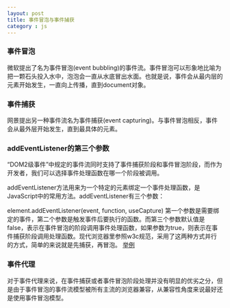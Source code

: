 ```yaml
---
layout: post
title: 事件冒泡与事件捕获
category : js
---
```

### 事件冒泡
微软提出了名为事件冒泡(event bubbling)的事件流。事件冒泡可以形象地比喻为把一颗石头投入水中，泡泡会一直从水底冒出水面。也就是说，事件会从最内层的元素开始发生，一直向上传播，直到document对象。

<!--break-->

### 事件捕获
网景提出另一种事件流名为事件捕获(event capturing)。与事件冒泡相反，事件会从最外层开始发生，直到最具体的元素。

### addEventListener的第三个参数
“DOM2级事件”中规定的事件流同时支持了事件捕获阶段和事件冒泡阶段，而作为开发者，我们可以选择事件处理函数在哪一个阶段被调用。

addEventListener方法用来为一个特定的元素绑定一个事件处理函数，是JavaScript中的常用方法。addEventListener有三个参数：

element.addEventListener(event, function, useCapture)
第一个参数是需要绑定的事件，第二个参数是触发事件后要执行的函数。而第三个参数默认值是false，表示在事件冒泡的阶段调用事件处理函数，如果参数为true，则表示在事件捕获阶段调用处理函数。现代浏览器里参照w3c规范，采用了这两种方式并行的方式，简单的来说就是先捕获，再冒泡。
[举例](http://www.w3schools.com/jsref/tryit.asp?filename=tryjsref_element_addeventlistener_capture)

### 事件代理
对于事件代理来说，在事件捕获或者事件冒泡阶段处理并没有明显的优劣之分，但是由于事件冒泡的事件流模型被所有主流的浏览器兼容，从兼容性角度来说最好还是使用事件冒泡模型。

